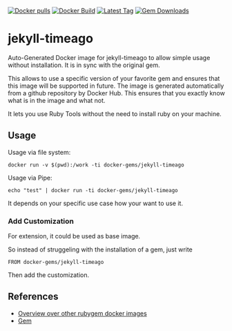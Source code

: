 [![Docker pulls](https://img.shields.io/docker/pulls/rubygem/jekyll-timeago.svg)](https://hub.docker.com/r/rubygem/jekyll-timeago/)
[![Docker Build](https://img.shields.io/docker/automated/rubygem/jekyll-timeago.svg)](https://hub.docker.com/r/rubygem/jekyll-timeago/)
[![Latest Tag](https://img.shields.io/github/tag/docker-rubygem/jekyll-timeago.svg)](https://hub.docker.com/r/rubygem/jekyll-timeago/)
[![Gem Downloads](https://img.shields.io/gem/dt/jekyll-timeago.svg)](https://rubygems.org/gems/jekyll-timeago/)
# jekyll-timeago

Auto-Generated Docker image for jekyll-timeago to allow simple usage without installation.
It is in sync with the original gem.

This allows to use a specific version of your favorite gem and ensures that this image will be supported in future.
The image is generated automatically from a github repository by Docker Hub.
This ensures that you exactly know what is in the image and what not.

It lets you use Ruby Tools without the need to install ruby on your machine.

## Usage

Usage via file system:

`docker run -v $(pwd):/work -ti docker-gems/jekyll-timeago`

Usage via Pipe:

`echo "test" | docker run -ti docker-gems/jekyll-timeago`

It depends on your specific use case how your want to use it.

### Add Customization

For extension, it could be used as base image.

So instead of struggeling with the installation of a gem, just write

`FROM docker-gems/jekyll-timeago`

Then add the customization.

## References

 - [Overview over other rubygem docker images](https://github.com/thinkbot/docker-rubygem)
 - [Gem](https://rubygems.org/gems/jekyll-timeago/)
